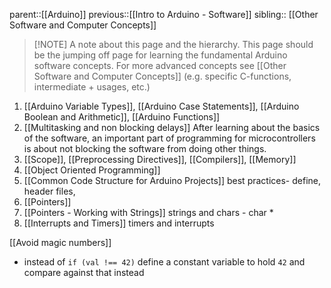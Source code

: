 parent::[[Arduino]]
previous::[[Intro to Arduino - Software]]
sibling:: [[Other Software and Computer Concepts]]

> [!NOTE] A note about this page and the hierarchy.
> This page should be the jumping off page for learning the fundamental Arduino software concepts. For more advanced concepts see [[Other Software and Computer Concepts]] (e.g. specific C-functions, intermediate + usages, etc.)

1. [[Arduino Variable Types]], [[Arduino Case Statements]], [[Arduino Boolean and Arithmetic]], [[Arduino Functions]]
2. [[Multitasking and non blocking delays]]
	After learning about the basics of the software, an important part of programming for microcontrollers is about not blocking the software from doing other things.
3. [[Scope]], [[Preprocessing Directives]], [[Compilers]], [[Memory]]
4. [[Object Oriented Programming]]
5. [[Common Code Structure for Arduino Projects]] best practices- define, header files, 
6. [[Pointers]]
7. [[Pointers - Working with Strings]] strings and chars - char *
8. [[Interrupts and Timers]] timers and interrupts

[[Avoid magic numbers]]
- instead of `if (val !== 42)` define a constant variable to hold `42` and compare against that instead